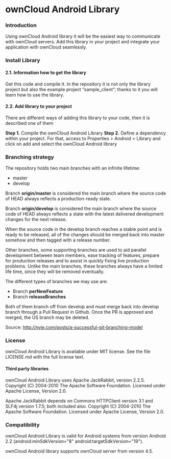 # ownCloud Android Library 

### Introduction
Using ownCloud Android library it will be the easiest way to communicate with ownCloud servers.
Add this library in your project and integrate your application with ownCloud seamlessly.

### Install Library
#### 2.1. Information how to get the library

Get this code and compile it. In the repository it is not only the library project but also the example project “sample_client”; thanks to it you will learn how to use the library.

#### 2.2. Add library to your project
There are different ways of adding this library to your code, then it is described one of them

__Step 1.__ Compile the ownCloud Android Library
__Step 2.__ Define a dependency within your project. For that, access to Properties > Android > Library and click on add and select the ownCloud Android library

###  Branching strategy

The repository holds two main branches with an infinite lifetime:

- master
- develop 

Branch __origin/master__ is considered the main branch where the source code of HEAD always reflects a production-ready state.

Branch __origin/develop__ is considered the main branch where the source code of HEAD always reflects a state with the latest delivered development changes for the next release.

When the source code in the develop branch reaches a stable point and is ready to be released, all of the changes should be merged back into master somehow and then tagged with a release number. 

Other branches, some supporting branches are used to aid parallel development between team members, ease tracking of features, prepare for production releases and to assist in quickly fixing live production problems. Unlike the main branches, these branches always have a limited life time, since they will be removed eventually.

The different types of branches we may use are:

- Branch __perNewFeature__    
- Branch  __releaseBranches__

Both of them branch off from develop and must merge back into develop branch through a Pull Request in Github. Once the PR is approved and merged, the US branch may be deleted.

Source: http://nvie.com/posts/a-successful-git-branching-model 

###  License

ownCloud Android Library is available under MIT license. See the file LICENSE.md with the full license text. 

#### Third party libraries

ownCloud Android Library uses Apache JackRabbit, version 2.2.5. Copyright (C) 2004-2010 The Apache Software Foundation. Licensed under Apache License, Version 2.0.

Apache JackRabbit depends on Commons HTTPClient version 3.1 and SLF4j version 1.7.5; both included also. Copyright (C) 2004-2010 The Apache Software Foundation. Licensed under Apache License, Version 2.0.
   

### Compatibility

ownCloud Android Library is valid for Android systems from version Android 2.2 (android:minSdkVersion="8" android:targetSdkVersion="19").

ownCloud Android library supports ownCloud server from version 4.5.
